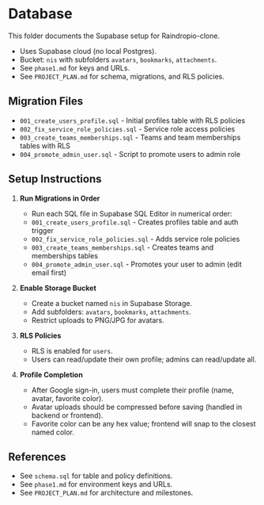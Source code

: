 # Database

This folder documents the Supabase setup for Raindropio-clone.

- Uses Supabase cloud (no local Postgres).
- Bucket: `nis` with subfolders `avatars`, `bookmarks`, `attachments`.
- See `phase1.md` for keys and URLs.
- See `PROJECT_PLAN.md` for schema, migrations, and RLS policies.

## Migration Files

- `001_create_users_profile.sql` - Initial profiles table with RLS policies
- `002_fix_service_role_policies.sql` - Service role access policies  
- `003_create_teams_memberships.sql` - Teams and team memberships tables with RLS
- `004_promote_admin_user.sql` - Script to promote users to admin role

## Setup Instructions

1. **Run Migrations in Order**
	- Run each SQL file in Supabase SQL Editor in numerical order:
	- `001_create_users_profile.sql` - Creates profiles table and auth trigger
	- `002_fix_service_role_policies.sql` - Adds service role policies
	- `003_create_teams_memberships.sql` - Creates teams and memberships tables
	- `004_promote_admin_user.sql` - Promotes your user to admin (edit email first)

2. **Enable Storage Bucket**
	- Create a bucket named `nis` in Supabase Storage.
	- Add subfolders: `avatars`, `bookmarks`, `attachments`.
	- Restrict uploads to PNG/JPG for avatars.

3. **RLS Policies**
	- RLS is enabled for `users`.
	- Users can read/update their own profile; admins can read/update all.

4. **Profile Completion**
	- After Google sign-in, users must complete their profile (name, avatar, favorite color).
	- Avatar uploads should be compressed before saving (handled in backend or frontend).
	- Favorite color can be any hex value; frontend will snap to the closest named color.

## References
- See `schema.sql` for table and policy definitions.
- See `phase1.md` for environment keys and URLs.
- See `PROJECT_PLAN.md` for architecture and milestones.
